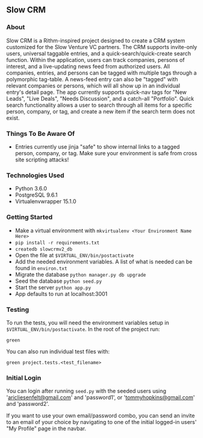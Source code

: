 ## Slow CRM

### About

Slow CRM is a Rithm-inspired project designed to create a CRM system customized for the Slow Venture VC partners. The CRM supports invite-only users, universal taggable entries, and a quick-search/quick-create search function. Within the application, users can track companies, persons of interest, and a live-updating news feed from authorized users. All companies, entries, and persons can be tagged with multiple tags through a polymorphic tag-table. A news-feed entry can also be "tagged" with relevant companies or persons, which will all show up in an individual entry's detail page. The app currently supports quick-nav tags for "New Leads", "Live Deals", "Needs Discussion", and a catch-all "Portfolio". Quick search functionality allows a user to search through all items for a specific person, company, or tag, and create a new item if the search term does not exist. 

### Things To Be Aware Of

- Entries currently use jinja "safe" to show internal links to a tagged person, company, or tag. Make sure your environment is safe from cross site scripting attacks!

### Technologies Used

- Python 3.6.0
- PostgreSQL 9.6.1
- Virtualenvwrapper 15.1.0

### Getting Started

- Make a virtual environment with `mkvirtualenv <Your Environment Name Here>`
- `pip install -r requirements.txt`
- `createdb slowcrmv2_db`
- Open the file at  `$VIRTUAL_ENV/bin/postactivate`
- Add the needed environment variables. A list of what is needed can be found in `environ.txt`
- Migrate the database `python manager.py db upgrade`
- Seed the database `python seed.py`
- Start the server `python app.py`
- App defaults to run at localhost:3001

### Testing

To run the tests, you will need the environment variables setup in `$VIRTUAL_ENV/bin/postactivate`.  In the root of the project run:

```
green 
```
You can also run individual test files with:
```
green project.tests.<test_filename>
```

### Initial Login

You can login after running `seed.py` with the seeded users using 'aricliesenfelt@gmail.com' and 'password1', or 'tommyhopkins@gmail.com' and 'password2'. 

If you want to use your own email/password combo, you can send an invite to an email of your choice by navigating to one of the initial logged-in users' "My Profile" page in the navbar.
